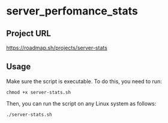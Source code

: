 # server_perfomance_stats

## Project URL
https://roadmap.sh/projects/server-stats

## Usage
Make sure the script is executable. To do this, you need to run:

`chmod +x server-stats.sh`

Then, you can run the script on any Linux system as follows:

`./server-stats.sh`
